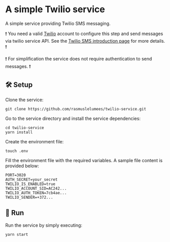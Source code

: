 # A simple Twilio service
A simple service providing Twilio SMS messaging.

❗️ You need a valid [Twilio](https://www.twilio.com/) account to configure this step and send messages via twilio service API. See the [Twilio SMS introduction page](https://www.twilio.com/sms) for more details. ❗️

❗️ For simplification the service does not require authentication to send messages. ❗️

## 🛠 Setup

Clone the service:

```
git clone https://github.com/rasmuslelumees/twilio-service.git
```
Go to the service directory and install the service dependencies:

```
cd twilio-service
yarn install
```

Create the environment file:

```
touch .env
```

Fill the environment file with the required variables. A sample file content is provided below:
```
PORT=3020
AUTH_SECRET=your_secret
TWILIO_IS_ENABLED=true
TWILIO_ACCOUNT_SID=AC242...
TWILIO_AUTH_TOKEN=7cb4ae...
TWILIO_SENDER=+372...
```

## 🦄 Run

Run the service by simply executing:
```
yarn start
```
